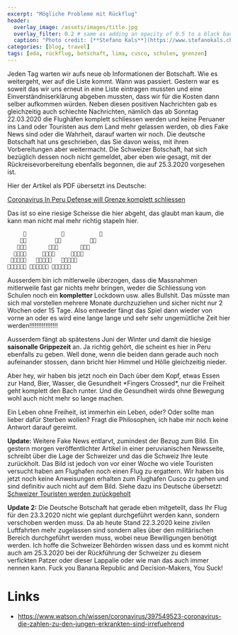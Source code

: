 ```yaml
---
excerpt: "Mögliche Probleme mit Rückflug"
header:
  overlay_image: /assets/images/title.jpg
  overlay_filter: 0.2 # same as adding an opacity of 0.5 to a black background
  caption: "Photo credit: [**Stefano Kals**](https://www.stefanokals.ch)"
categories: [blog, travel]
tags: [eda, rückflug, botschaft, lima, cusco, schulen, grenzen]
---
```


Jeden Tag warten wir aufs neue ob Informationen der Botschaft. Wie es weitergeht, wer auf die Liste kommt. Wann was passiert. Gestern war es soweit das wir uns erneut in eine Liste eintragen mussten und eine Einverständniserklärung abgeben mussten, dass wir für die Kosten dann selber aufkommen würden. Neben diesen positiven Nachrichten gab es gleichzeitig auch schlechte Nachrichten, nämlich das ab Sonntag 22.03.2020 die Flughäfen komplett schliessen werden und keine Peruaner ins Land oder Touristen aus dem Land mehr gelassen werden, ob dies Fake News sind oder die Wahrheit, darauf warten wir noch. Die deutsche Botschaft hat uns geschrieben, das Sie davon weiss, mit ihren Vorbereitungen aber weitermacht. Die Schweizer Botschaft, hat sich bezüglich dessen noch nicht gemeldet, aber eben wie gesagt, mit der Rückreisevorbereitung ebenfalls begonnen, die auf 25.3.2020 vorgesehen ist.

Hier der Artikel als PDF übersetzt ins Deutsche:

[Coronavirus In Peru Defense will Grenze komplett schliessen](/assets/pdf/CoronavirusInPeruDefense.pdf)

Das ist so eine riesige Scheisse die hier abgeht, das glaubt man kaum, die kann man nicht mal mehr richtig stapeln hier. 

```bash
     💩           💩           💩
    💩💩         💩💩         💩💩
   💩💩💩       💩💩💩       💩💩💩
  💩💩💩💩     💩💩💩💩     💩💩💩💩
 💩💩💩💩💩   💩💩💩💩💩   💩💩💩💩💩
💩💩💩💩💩💩 💩💩💩💩💩💩 💩💩💩💩💩💩
```

Ausserdem bin ich mitlerweile überzogen, dass die Massnahmen mitlerweile fast gar nichts mehr bringen, weder die Schliessung von Schulen noch ein **kompletter** Lockdown usw. alles Bullshit. Das müsste man sich mal vorstellen mehrere Monate durchzuziehen und sicher nicht nur 2 Wochen oder 15 Tage. Also entweder fängt das Spiel dann wieder von vorne an oder es wird eine lange lange und sehr sehr ungemütliche Zeit hier werden!!!!!!!!!!!!!!!!

Ausserdem fängt ab spätestens Juni der Winter und damit die hiesige **saisonalle Grippezeit** an. Ja richtig gehört, die scheint es hier in Peru ebenfalls zu geben. Well done, wenn die beiden dann gerade auch noch aufeinander stossen, dann bricht hier Himmel und Hölle gleichzeitig nieder.

Aber hey, wir haben bis jetzt noch ein Dach über dem Kopf, etwas Essen zur Hand, Bier, Wasser, die Gesundheit \*Fingers Crossed\*, nur die Freiheit geht komplett den Bach runter. Und die Gesundheit wirds ohne Bewegung wohl auch nicht mehr so lange machen.

Ein Leben ohne Freiheit, ist immerhin ein Leben, oder? Oder sollte man lieber dafür Sterben wollen? Fragt die Philosophen, ich habe mir noch keine Antwort darauf gereimt.

**Update:** Weitere Fake News entlarvt, zumindest der Bezug zum Bild. Ein gestern morgen veröffentlichter Artikel in einer peruvianischen Newsseite, schreibt über die Lage der Schweizer und das die Schweiz Ihre leute zurückholt. Das Bild ist jedoch von vor einer Woche wo viele Touristen versucht haben am Flughafen noch einen Flug zu ergattern. Wir haben bis jetzt noch keine Anweisungen erhalten zum Flughafen Cusco zu gehen und sind definitiv auch nicht auf dem Bild. Siehe dazu ins Deutsche übersetzt: [Schweizer Touristen werden zurückgeholt](/assets/pdf/SuizaRepatriierung.pdf)

**Update 2:** Die Deutsche Botschaft hat gerade eben mitgeteilt, dass Ihr Flug für den 23.3.2020 nicht wie geplant durchgeführt werden kann, sondern verschoben werden muss. Da ab heute Stand 22.3.2020 keine zivilen Luftfahrten mehr zugelassen sind sondern alles über den militärischen Bereich durchgeführt werden muss, wobei neue Bewilligungen benötigt werden. Ich hoffe die Schweizer Behörden wissen dass und es kommt nicht auch am 25.3.2020 bei der Rückführung der Schweizer zu diesem verfickten Patzer oder dieser Lappalie oder wie man das auch immer nennen kann. Fuck you Banana Republic and Decision-Makers, You Suck!

# Links
* <https://www.watson.ch/wissen/coronavirus/397549523-coronavirus-die-zahlen-zu-den-jungen-erkrankten-sind-irrefuehrend>